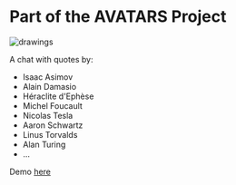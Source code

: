 # Part of the AVATARS Project
![drawings](https://raw.githubusercontent.com/nclslbrn/avatars/master/dev/images/memories-contrast.png)

A chat with quotes by:
- Isaac Asimov
- Alain Damasio
- Héraclite d'Ephèse
- Michel Foucault
- Nicolas Tesla
- Aaron Schwartz
- Linus Torvalds
- Alan Turing
- ...

Demo [here](https://memories.artemg.com/ "memories: Demo")
